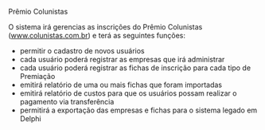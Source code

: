 Prêmio Colunistas

O sistema irá gerencias as inscrições do Prêmio Colunistas (www.colunistas.com.br) e terá as seguintes funções:

* permitir o cadastro de novos usuários
* cada usuário poderá registrar as empresas que irá administrar
* cada usuário poderá registrar as fichas de inscrição para cada tipo de Premiação
* emitirá relatório de uma ou mais fichas que foram importadas
* emitirá relatório de custos para que os usuários possam realizar o pagamento via transferência
* permitirá a exportação das empresas e fichas para o sistema legado em Delphi
